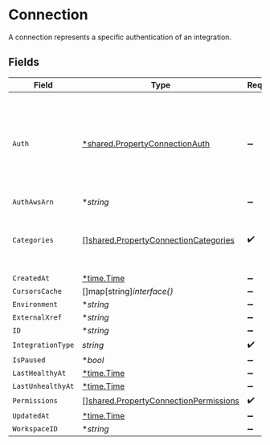 # Connection

A connection represents a specific authentication of an integration.


## Fields

| Field                                                                                                 | Type                                                                                                  | Required                                                                                              | Description                                                                                           |
| ----------------------------------------------------------------------------------------------------- | ----------------------------------------------------------------------------------------------------- | ----------------------------------------------------------------------------------------------------- | ----------------------------------------------------------------------------------------------------- |
| `Auth`                                                                                                | [*shared.PropertyConnectionAuth](../../../pkg/models/shared/propertyconnectionauth.md)                | :heavy_minus_sign:                                                                                    | An authentication object that represents a specific authorized user's connection to an integration.   |
| `AuthAwsArn`                                                                                          | **string*                                                                                             | :heavy_minus_sign:                                                                                    | N/A                                                                                                   |
| `Categories`                                                                                          | [][shared.PropertyConnectionCategories](../../../pkg/models/shared/propertyconnectioncategories.md)   | :heavy_check_mark:                                                                                    | The Integration categories that this connection supports                                              |
| `CreatedAt`                                                                                           | [*time.Time](https://pkg.go.dev/time#Time)                                                            | :heavy_minus_sign:                                                                                    | N/A                                                                                                   |
| `CursorsCache`                                                                                        | []map[string]*interface{}*                                                                            | :heavy_minus_sign:                                                                                    | N/A                                                                                                   |
| `Environment`                                                                                         | **string*                                                                                             | :heavy_minus_sign:                                                                                    | N/A                                                                                                   |
| `ExternalXref`                                                                                        | **string*                                                                                             | :heavy_minus_sign:                                                                                    | N/A                                                                                                   |
| `ID`                                                                                                  | **string*                                                                                             | :heavy_minus_sign:                                                                                    | N/A                                                                                                   |
| `IntegrationType`                                                                                     | *string*                                                                                              | :heavy_check_mark:                                                                                    | N/A                                                                                                   |
| `IsPaused`                                                                                            | **bool*                                                                                               | :heavy_minus_sign:                                                                                    | N/A                                                                                                   |
| `LastHealthyAt`                                                                                       | [*time.Time](https://pkg.go.dev/time#Time)                                                            | :heavy_minus_sign:                                                                                    | N/A                                                                                                   |
| `LastUnhealthyAt`                                                                                     | [*time.Time](https://pkg.go.dev/time#Time)                                                            | :heavy_minus_sign:                                                                                    | N/A                                                                                                   |
| `Permissions`                                                                                         | [][shared.PropertyConnectionPermissions](../../../pkg/models/shared/propertyconnectionpermissions.md) | :heavy_check_mark:                                                                                    | N/A                                                                                                   |
| `UpdatedAt`                                                                                           | [*time.Time](https://pkg.go.dev/time#Time)                                                            | :heavy_minus_sign:                                                                                    | N/A                                                                                                   |
| `WorkspaceID`                                                                                         | **string*                                                                                             | :heavy_minus_sign:                                                                                    | N/A                                                                                                   |